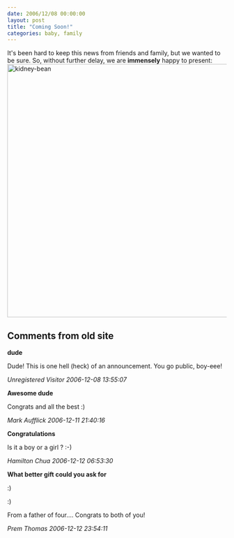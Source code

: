 ```yaml
---
date: 2006/12/08 00:00:00
layout: post
title: "Coming Soon!"
categories: baby, family
---
```


It's been hard to keep this news from friends and family, but we
wanted to be sure. So, without further delay, we are **immensely**
happy to present:  <img
src="http://kurup.org/photo/images/82652/kidney-bean.jpg" width="580"
alt="kidney-bean" /> 

<div id="comment-box">
<h2>Comments from old site</h2>

<div class="one-comment">
<p><b>dude</b></p>
<p>
Dude!  This is one hell (heck) of an announcement.  You go public, boy-eee!
</p>
<address class="signature">
<span class="author">Unregistered Visitor</span>
<span class="date">2006-12-08 13:55:07</span>
</address>
</div>

<div class="one-comment">
<p><b>Awesome dude</b></p>
<p>
Congrats and all the best :)
</p>
<address class="signature">
<span class="author">Mark Aufflick</span>
<span class="date">2006-12-11 21:40:16</span>
</address>
</div>

<div class="one-comment">
<p><b>Congratulations</b></p>
<p>
Is it a boy or a girl ? :-)
</p>
<address class="signature">
<span class="author">Hamilton Chua</span>
<span class="date">2006-12-12 06:53:30</span>
</address>
</div>

<div class="one-comment">
<p><b>What better gift could you ask for</b></p>
<p>
:)
</p>
<p>
:)
</p>
<p>
From a father of four.... Congrats to both of you!
</p>
<address class="signature">
<span class="author">Prem Thomas</span>
<span class="date">2006-12-12 23:54:11</span>
</address>
</div>

</div>
